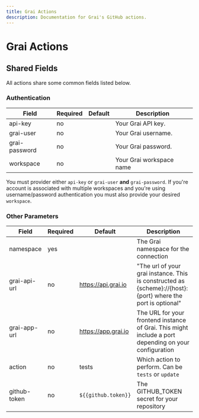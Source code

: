 ```yaml
---
title: Grai Actions
description: Documentation for Grai's GitHub actions.
---
```


# Grai Actions


## Shared Fields

All actions share some common fields listed below.


### Authentication

| Field              | Required | Default             | Description              |
|--------------------|----------|---------------------|--------------------------|
| api-key            | no       |                     | Your Grai API key.       |
| grai-user          | no       |                     | Your Grai username.      |
| grai-password      | no       |                     | Your Grai password.      |
| workspace          | no       |                     | Your Grai workspace name |

You must provider either `api-key` or `grai-user` **and** `grai-password`.
If you're account is associated with multiple workspaces and you're using username/password authentication you must 
also provide your desired `workspace`.


### Other Parameters

| Field          | Required | Default             | Description                                                                                                 |
|----------------|----------|---------------------|-------------------------------------------------------------------------------------------------------------|
| namespace      | yes      |                     | The Grai namespace for the connection                                                                       |
| grai-api-url   | no       | https://api.grai.io | "The url of your grai instance. This is constructed as {scheme}://{host}:{port} where the port is optional" |
| grai-app-url   | no       | https://app.grai.io | The URL for your frontend instance of Grai. This might include a port depending on your configuration       |
| action         | no       | tests               | Which action to perform. Can be `tests` or `update`                                                         |
| github-token   | no       | `${{github.token}}` | The GITHUB_TOKEN secret for your repository                                                                 |


